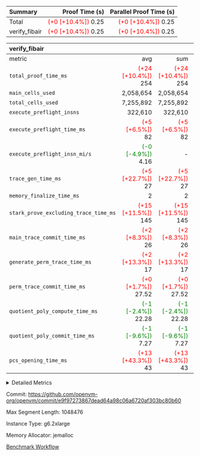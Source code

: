 | Summary | Proof Time (s) | Parallel Proof Time (s) |
|:---|---:|---:|
| Total | <span style='color: red'>(+0 [+10.4%])</span> 0.25 | <span style='color: red'>(+0 [+10.4%])</span> 0.25 |
| verify_fibair | <span style='color: red'>(+0 [+10.4%])</span> 0.25 | <span style='color: red'>(+0 [+10.4%])</span> 0.25 |


| verify_fibair |||||
|:---|---:|---:|---:|---:|
|metric|avg|sum|max|min|
| `total_proof_time_ms ` | <span style='color: red'>(+24 [+10.4%])</span> 254 | <span style='color: red'>(+24 [+10.4%])</span> 254 | <span style='color: red'>(+24 [+10.4%])</span> 254 | <span style='color: red'>(+24 [+10.4%])</span> 254 |
| `main_cells_used     ` |  2,058,654 |  2,058,654 |  2,058,654 |  2,058,654 |
| `total_cells_used    ` |  7,255,892 |  7,255,892 |  7,255,892 |  7,255,892 |
| `execute_preflight_insns` |  322,610 |  322,610 |  322,610 |  322,610 |
| `execute_preflight_time_ms` | <span style='color: red'>(+5 [+6.5%])</span> 82 | <span style='color: red'>(+5 [+6.5%])</span> 82 | <span style='color: red'>(+5 [+6.5%])</span> 82 | <span style='color: red'>(+5 [+6.5%])</span> 82 |
| `execute_preflight_insn_mi/s` | <span style='color: green'>(-0 [-4.9%])</span> 4.16 | -          | <span style='color: green'>(-0 [-4.9%])</span> 4.16 | <span style='color: green'>(-0 [-4.9%])</span> 4.16 |
| `trace_gen_time_ms   ` | <span style='color: red'>(+5 [+22.7%])</span> 27 | <span style='color: red'>(+5 [+22.7%])</span> 27 | <span style='color: red'>(+5 [+22.7%])</span> 27 | <span style='color: red'>(+5 [+22.7%])</span> 27 |
| `memory_finalize_time_ms` |  2 |  2 |  2 |  2 |
| `stark_prove_excluding_trace_time_ms` | <span style='color: red'>(+15 [+11.5%])</span> 145 | <span style='color: red'>(+15 [+11.5%])</span> 145 | <span style='color: red'>(+15 [+11.5%])</span> 145 | <span style='color: red'>(+15 [+11.5%])</span> 145 |
| `main_trace_commit_time_ms` | <span style='color: red'>(+2 [+8.3%])</span> 26 | <span style='color: red'>(+2 [+8.3%])</span> 26 | <span style='color: red'>(+2 [+8.3%])</span> 26 | <span style='color: red'>(+2 [+8.3%])</span> 26 |
| `generate_perm_trace_time_ms` | <span style='color: red'>(+2 [+13.3%])</span> 17 | <span style='color: red'>(+2 [+13.3%])</span> 17 | <span style='color: red'>(+2 [+13.3%])</span> 17 | <span style='color: red'>(+2 [+13.3%])</span> 17 |
| `perm_trace_commit_time_ms` | <span style='color: red'>(+0 [+1.7%])</span> 27.52 | <span style='color: red'>(+0 [+1.7%])</span> 27.52 | <span style='color: red'>(+0 [+1.7%])</span> 27.52 | <span style='color: red'>(+0 [+1.7%])</span> 27.52 |
| `quotient_poly_compute_time_ms` | <span style='color: green'>(-1 [-2.4%])</span> 22.28 | <span style='color: green'>(-1 [-2.4%])</span> 22.28 | <span style='color: green'>(-1 [-2.4%])</span> 22.28 | <span style='color: green'>(-1 [-2.4%])</span> 22.28 |
| `quotient_poly_commit_time_ms` | <span style='color: green'>(-1 [-9.6%])</span> 7.27 | <span style='color: green'>(-1 [-9.6%])</span> 7.27 | <span style='color: green'>(-1 [-9.6%])</span> 7.27 | <span style='color: green'>(-1 [-9.6%])</span> 7.27 |
| `pcs_opening_time_ms ` | <span style='color: red'>(+13 [+43.3%])</span> 43 | <span style='color: red'>(+13 [+43.3%])</span> 43 | <span style='color: red'>(+13 [+43.3%])</span> 43 | <span style='color: red'>(+13 [+43.3%])</span> 43 |



<details>
<summary>Detailed Metrics</summary>

|  | verify_program_compile_ms | verify_fibair_time_ms | total_cells | stark_prove_excluding_trace_time_ms | quotient_poly_compute_time_ms | quotient_poly_commit_time_ms | query phase_time_ms | perm_trace_commit_time_ms | pcs_opening_time_ms | partially_prove_time_ms | open_time_ms | main_trace_commit_time_ms | generate_perm_trace_time_ms | evaluate matrix_time_ms | eval_and_commit_quotient_time_ms | build fri inputs_time_ms | OpeningProverGpu::open_time_ms |
| --- | --- | --- | --- | --- | --- | --- | --- | --- | --- | --- | --- | --- | --- | --- | --- | --- |
|  | 7 | 255 | 65,536 | 26 | 0.14 | 0.77 | 1 | 0 | 22 | 0 | 19 | 3 | 0 | 1 | 0 | 0 | 19 | 

| air_name | rows | quotient_deg | main_cols | interactions | constraints | cells |
| --- | --- | --- | --- | --- | --- | --- |
| AccessAdapterAir<2> |  | 2 |  | 5 | 12 |  | 
| AccessAdapterAir<4> |  | 2 |  | 5 | 12 |  | 
| AccessAdapterAir<8> |  | 2 |  | 5 | 12 |  | 
| FibonacciAir | 32,768 | 1 | 2 |  | 5 | 65,536 | 
| FriReducedOpeningAir |  | 2 |  | 39 | 71 |  | 
| JalRangeCheckAir |  | 2 |  | 9 | 14 |  | 
| NativePoseidon2Air<BabyBearParameters>, 1> |  | 2 |  | 136 | 572 |  | 
| PhantomAir |  | 2 |  | 3 | 5 |  | 
| ProgramAir |  | 1 |  | 1 | 4 |  | 
| VariableRangeCheckerAir |  | 1 |  | 1 | 4 |  | 
| VmAirWrapper<AluNativeAdapterAir, FieldArithmeticCoreAir> |  | 2 |  | 15 | 27 |  | 
| VmAirWrapper<BranchNativeAdapterAir, BranchEqualCoreAir<1> |  | 2 |  | 11 | 25 |  | 
| VmAirWrapper<NativeAdapterAir<2, 0>, PublicValuesCoreAir> |  | 2 |  | 11 | 29 |  | 
| VmAirWrapper<NativeLoadStoreAdapterAir<1>, NativeLoadStoreCoreAir<1> |  | 2 |  | 15 | 20 |  | 
| VmAirWrapper<NativeLoadStoreAdapterAir<4>, NativeLoadStoreCoreAir<4> |  | 2 |  | 15 | 20 |  | 
| VmAirWrapper<NativeVectorizedAdapterAir<4>, FieldExtensionCoreAir> |  | 2 |  | 15 | 27 |  | 
| VmConnectorAir |  | 2 |  | 5 | 11 |  | 
| VolatileBoundaryAir |  | 2 |  | 7 | 19 |  | 

| group | trace_gen_time_ms | total_proof_time_ms | total_cells_used | total_cells | system_trace_gen_time_ms | stark_prove_excluding_trace_time_ms | single_trace_gen_time_ms | quotient_poly_compute_time_ms | quotient_poly_commit_time_ms | query phase_time_ms | perm_trace_commit_time_ms | pcs_opening_time_ms | partially_prove_time_ms | open_time_ms | memory_finalize_time_ms | main_trace_commit_time_ms | main_cells_used | generate_perm_trace_time_ms | fri.log_blowup | execute_preflight_time_ms | execute_preflight_insns | execute_preflight_insn_mi/s | evaluate matrix_time_ms | eval_and_commit_quotient_time_ms | build fri inputs_time_ms | OpeningProverGpu::open_time_ms |
| --- | --- | --- | --- | --- | --- | --- | --- | --- | --- | --- | --- | --- | --- | --- | --- | --- | --- | --- | --- | --- | --- | --- | --- | --- | --- | --- |
| verify_fibair | 27 | 254 | 7,255,892 | 62,474,410 | 27 | 145 | 0 | 22.28 | 7.27 | 5 | 27.52 | 43 | 45 | 42 | 2 | 26 | 2,058,654 | 17 | 1 | 82 | 322,610 | 4.16 | 11 | 29 | 1 | 42 | 

| group | air_name | rows | prep_cols | perm_cols | main_cols | cells |
| --- | --- | --- | --- | --- | --- | --- |
| verify_fibair | AccessAdapterAir<2> | 131,072 |  | 16 | 11 | 3,538,944 | 
| verify_fibair | AccessAdapterAir<4> | 65,536 |  | 16 | 13 | 1,900,544 | 
| verify_fibair | AccessAdapterAir<8> | 128 |  | 16 | 17 | 4,224 | 
| verify_fibair | FriReducedOpeningAir | 2,048 |  | 84 | 27 | 227,328 | 
| verify_fibair | JalRangeCheckAir | 32,768 |  | 28 | 12 | 1,310,720 | 
| verify_fibair | NativePoseidon2Air<BabyBearParameters>, 1> | 32,768 |  | 312 | 398 | 23,265,280 | 
| verify_fibair | PhantomAir | 16,384 |  | 12 | 6 | 294,912 | 
| verify_fibair | ProgramAir | 8,192 |  | 8 | 10 | 147,456 | 
| verify_fibair | VariableRangeCheckerAir | 262,144 | 2 | 8 | 1 | 2,359,296 | 
| verify_fibair | VmAirWrapper<AluNativeAdapterAir, FieldArithmeticCoreAir> | 262,144 |  | 36 | 29 | 17,039,360 | 
| verify_fibair | VmAirWrapper<BranchNativeAdapterAir, BranchEqualCoreAir<1> | 32,768 |  | 28 | 23 | 1,671,168 | 
| verify_fibair | VmAirWrapper<NativeLoadStoreAdapterAir<1>, NativeLoadStoreCoreAir<1> | 65,536 |  | 40 | 21 | 3,997,696 | 
| verify_fibair | VmAirWrapper<NativeLoadStoreAdapterAir<4>, NativeLoadStoreCoreAir<4> | 32,768 |  | 40 | 27 | 2,195,456 | 
| verify_fibair | VmAirWrapper<NativeVectorizedAdapterAir<4>, FieldExtensionCoreAir> | 32,768 |  | 36 | 38 | 2,424,832 | 
| verify_fibair | VmConnectorAir | 2 | 1 | 16 | 5 | 42 | 
| verify_fibair | VolatileBoundaryAir | 65,536 |  | 20 | 12 | 2,097,152 | 

| group | trace_height_constraint | weighted_sum | threshold |
| --- | --- | --- | --- |
| verify_fibair | 0 | 1,085,444 | 2,013,265,921 | 
| verify_fibair | 1 | 5,411,200 | 2,013,265,921 | 
| verify_fibair | 2 | 542,722 | 2,013,265,921 | 
| verify_fibair | 3 | 5,476,612 | 2,013,265,921 | 
| verify_fibair | 4 | 65,536 | 2,013,265,921 | 
| verify_fibair | 5 | 12,851,850 | 2,013,265,921 | 

| trace_height_constraint | threshold |
| --- | --- |
| 0 | 2,013,265,921 | 

</details>


Commit: https://github.com/openvm-org/openvm/commit/e9f97273867dead64a98c06a6720af303bc80b60

Max Segment Length: 1048476

Instance Type: g6.2xlarge

Memory Allocator: jemalloc

[Benchmark Workflow](https://github.com/openvm-org/openvm/actions/runs/18393451659)
